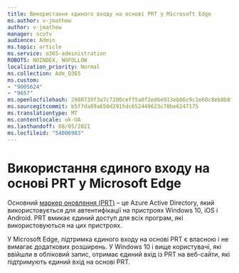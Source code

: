 ```yaml
---
title: Використання єдиного входу на основі PRT у Microsoft Edge
ms.author: v-jmathew
author: v-jmathew
manager: scotv
audience: Admin
ms.topic: article
ms.service: o365-administration
ROBOTS: NOINDEX, NOFOLLOW
localization_priority: Normal
ms.collection: Adm_O365
ms.custom:
- "9005624"
- "9657"
ms.openlocfilehash: 2980739f3a7c7200ceff5a0f2ed6e913eb06c9c1e60c8eb8b8f102f3f2760f01
ms.sourcegitcommit: b5f7da89a650d2915dc652449623c78be6247175
ms.translationtype: MT
ms.contentlocale: uk-UA
ms.lasthandoff: 08/05/2021
ms.locfileid: "54006983"
---
```

# <a name="use-prt-based-sso-in-microsoft-edge"></a>Використання єдиного входу на основі PRT у Microsoft Edge

Основний [маркер оновлення (PRT)](https://go.microsoft.com/fwlink/?linkid=2133632) – це Azure Active Directory, який використовується для автентифікації на пристроях Windows 10, iOS і Android. PRT вмикає єдиний доступ для всіх програм, які використовуються на цих пристроях.

У Microsoft Edge, підтримка єдиного входу на основі PRT є власною і не вимагає додаткових розширень. У Windows 10 і вище користувачі, які ввійшли в обліковий запис, отримає єдиний вхід із PRT на веб-сайти, які підтримують єдиний вхід на основі PRT.
